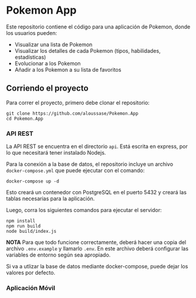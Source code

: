 # Pokemon App

Este repositorio contiene el código para una aplicación de Pokemon, donde los usuarios pueden:

- Visualizar una lista de Pokemon
- Visualizar los detalles de cada Pokemon (tipos, habilidades, estadísticas)
- Evolucionar a los Pokemon
- Añadir a los Pokemon a su lista de favoritos

## Corriendo el proyecto

Para correr el proyecto, primero debe clonar el repositorio:

```
git clone https://github.com/aloussase/Pokemon.App
cd Pokemon.App
```

### API REST

La API REST se encuentra en el directorio `api`. Está escrita en express, por lo que necesitará tener instalado Nodejs.

Para la conexión a la base de datos, el repositorio incluye un archivo `docker-compose.yml` que
puede ejecutar con el comando:

```
docker-compose up -d
```

Esto creará un contenedor con PostgreSQL en el puerto 5432 y creará las tablas necesarias para la aplicación.

Luego, corra los siguientes comandos para ejecutar el servidor:

```
npm install
npm run build
node build/index.js
```

**NOTA** Para que todo funcione correctamente, deberá hacer una copia del archivo `.env.example` y llamarlo
`.env`. En este archivo deberá configurar las variables de entorno según sea apropiado.

Si va a utlizar la base de datos mediante docker-compose, puede dejar los valores por defecto.

### Aplicación Móvil
